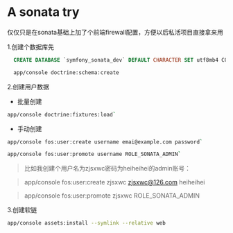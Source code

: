 A sonata try
===========================

仅仅只是在sonata基础上加了个前端firewall配置，方便以后私活项目直接拿来用


1.创建个数据库先

```sql
  CREATE DATABASE `symfony_sonata_dev` DEFAULT CHARACTER SET utf8mb4 COLLATE utf8mb4_general_ci;
```

```bash
  app/console doctrine:schema:create
```


2.创建用户数据

* 批量创建

```bash
app/console doctrine:fixtures:load`
```

* 手动创建

```bash
app/console fos:user:create username emai@example.com password`

app/console fos:user:promote username ROLE_SONATA_ADMIN`
```

>比如我创建个用户名为zjsxwc密码为heiheihei的admin账号：

>app/console fos:user:create zjsxwc zjsxwc@126.com heiheihei

>app/console fos:user:promote zjsxwc ROLE_SONATA_ADMIN



3.创建软链

```bash
app/console assets:install --symlink --relative web
```

